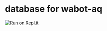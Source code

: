 # database for wabot-aq

[![Run on Repl.it](https://repl.it/badge/github/Akkun3704/database)](https://repl.it/github/Akkun3704/database)